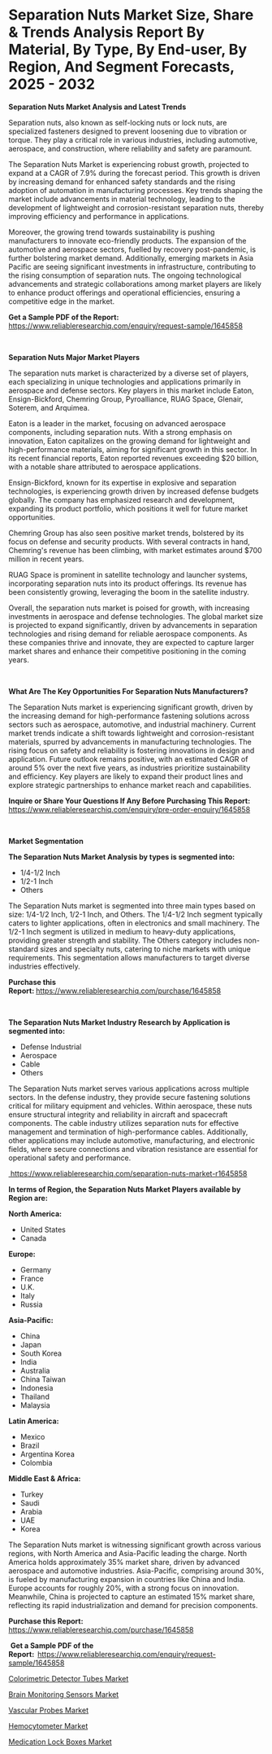 <p><h1>Separation Nuts Market Size, Share & Trends Analysis Report By Material, By Type, By End-user, By Region, And Segment Forecasts, 2025 - 2032</h1></p><p><strong>Separation Nuts Market Analysis and Latest Trends</strong></p>
<p><p>Separation nuts, also known as self-locking nuts or lock nuts, are specialized fasteners designed to prevent loosening due to vibration or torque. They play a critical role in various industries, including automotive, aerospace, and construction, where reliability and safety are paramount. </p><p>The Separation Nuts Market is experiencing robust growth, projected to expand at a CAGR of 7.9% during the forecast period. This growth is driven by increasing demand for enhanced safety standards and the rising adoption of automation in manufacturing processes. Key trends shaping the market include advancements in material technology, leading to the development of lightweight and corrosion-resistant separation nuts, thereby improving efficiency and performance in applications.</p><p>Moreover, the growing trend towards sustainability is pushing manufacturers to innovate eco-friendly products. The expansion of the automotive and aerospace sectors, fuelled by recovery post-pandemic, is further bolstering market demand. Additionally, emerging markets in Asia Pacific are seeing significant investments in infrastructure, contributing to the rising consumption of separation nuts. The ongoing technological advancements and strategic collaborations among market players are likely to enhance product offerings and operational efficiencies, ensuring a competitive edge in the market.</p></p>
<p><strong>Get a Sample PDF of the Report:&nbsp;</strong> <a href="https://www.reliableresearchiq.com/enquiry/request-sample/1645858?utm_campaign=3370&utm_medium=2&utm_source=Github&utm_content=ia&utm_term=10042025&utm_id=separation-nuts">https://www.reliableresearchiq.com/enquiry/request-sample/1645858</a></p>
<p>&nbsp;</p>
<p><strong>Separation Nuts Major Market Players</strong></p>
<p><p>The separation nuts market is characterized by a diverse set of players, each specializing in unique technologies and applications primarily in aerospace and defense sectors. Key players in this market include Eaton, Ensign-Bickford, Chemring Group, Pyroalliance, RUAG Space, Glenair, Soterem, and Arquimea.</p><p>Eaton is a leader in the market, focusing on advanced aerospace components, including separation nuts. With a strong emphasis on innovation, Eaton capitalizes on the growing demand for lightweight and high-performance materials, aiming for significant growth in this sector. In its recent financial reports, Eaton reported revenues exceeding $20 billion, with a notable share attributed to aerospace applications.</p><p>Ensign-Bickford, known for its expertise in explosive and separation technologies, is experiencing growth driven by increased defense budgets globally. The company has emphasized research and development, expanding its product portfolio, which positions it well for future market opportunities.</p><p>Chemring Group has also seen positive market trends, bolstered by its focus on defense and security products. With several contracts in hand, Chemring's revenue has been climbing, with market estimates around $700 million in recent years.</p><p>RUAG Space is prominent in satellite technology and launcher systems, incorporating separation nuts into its product offerings. Its revenue has been consistently growing, leveraging the boom in the satellite industry.</p><p>Overall, the separation nuts market is poised for growth, with increasing investments in aerospace and defense technologies. The global market size is projected to expand significantly, driven by advancements in separation technologies and rising demand for reliable aerospace components. As these companies thrive and innovate, they are expected to capture larger market shares and enhance their competitive positioning in the coming years.</p></p>
<p>&nbsp;</p>
<p><strong>What Are The Key Opportunities For Separation Nuts Manufacturers?</strong></p>
<p><p>The Separation Nuts market is experiencing significant growth, driven by the increasing demand for high-performance fastening solutions across sectors such as aerospace, automotive, and industrial machinery. Current market trends indicate a shift towards lightweight and corrosion-resistant materials, spurred by advancements in manufacturing technologies. The rising focus on safety and reliability is fostering innovations in design and application. Future outlook remains positive, with an estimated CAGR of around 5% over the next five years, as industries prioritize sustainability and efficiency. Key players are likely to expand their product lines and explore strategic partnerships to enhance market reach and capabilities.</p></p>
<p><strong>Inquire or Share Your Questions If Any Before Purchasing This Report:</strong> <a href="https://www.reliableresearchiq.com/enquiry/pre-order-enquiry/1645858?utm_campaign=3370&utm_medium=2&utm_source=Github&utm_content=ia&utm_term=10042025&utm_id=separation-nuts">https://www.reliableresearchiq.com/enquiry/pre-order-enquiry/1645858</a></p>
<p>&nbsp;</p>
<p><strong>Market Segmentation</strong></p>
<p><strong>The Separation Nuts Market Analysis by types is segmented into:</strong></p>
<p><ul><li>1/4-1/2 Inch</li><li>1/2-1 Inch</li><li>Others</li></ul></p>
<p><p>The Separation Nuts market is segmented into three main types based on size: 1/4-1/2 Inch, 1/2-1 Inch, and Others. The 1/4-1/2 Inch segment typically caters to lighter applications, often in electronics and small machinery. The 1/2-1 Inch segment is utilized in medium to heavy-duty applications, providing greater strength and stability. The Others category includes non-standard sizes and specialty nuts, catering to niche markets with unique requirements. This segmentation allows manufacturers to target diverse industries effectively.</p></p>
<p><strong>Purchase this Report:&nbsp;</strong><a href="https://www.reliableresearchiq.com/purchase/1645858?utm_campaign=3370&utm_medium=2&utm_source=Github&utm_content=ia&utm_term=10042025&utm_id=separation-nuts">https://www.reliableresearchiq.com/purchase/1645858</a></p>
<p>&nbsp;</p>
<p><strong>The Separation Nuts Market Industry Research by Application is segmented into:</strong></p>
<p><ul><li>Defense Industrial</li><li>Aerospace</li><li>Cable</li><li>Others</li></ul></p>
<p><p>The Separation Nuts market serves various applications across multiple sectors. In the defense industry, they provide secure fastening solutions critical for military equipment and vehicles. Within aerospace, these nuts ensure structural integrity and reliability in aircraft and spacecraft components. The cable industry utilizes separation nuts for effective management and termination of high-performance cables. Additionally, other applications may include automotive, manufacturing, and electronic fields, where secure connections and vibration resistance are essential for operational safety and performance.</p></p>
<p><a href="https://www.reliableresearchiq.com/separation-nuts-market-r1645858?utm_campaign=3370&utm_medium=2&utm_source=Github&utm_content=ia&utm_term=10042025&utm_id=separation-nuts">&nbsp;https://www.reliableresearchiq.com/separation-nuts-market-r1645858</a></p>
<p><strong>In terms of Region, the Separation Nuts Market Players available by Region are:</strong></p>
<p>
    <p> <strong> North America: </strong>
        <ul>
            <li>United States</li>
            <li>Canada</li>
        </ul>
        </p> 
    <p> <strong> Europe: </strong>
        <ul>
            <li>Germany</li>
            <li>France</li>
            <li>U.K.</li>
            <li>Italy</li>
            <li>Russia</li>
        </ul>
        </p> 
    <p> <strong> Asia-Pacific: </strong>
        <ul>
            <li>China</li>
            <li>Japan</li>
            <li>South Korea</li>
            <li>India</li>
            <li>Australia</li>
            <li>China Taiwan</li>
            <li>Indonesia</li>
            <li>Thailand</li>
            <li>Malaysia</li>
        </ul>
        </p> 
    <p> <strong> Latin America: </strong>
        <ul>
            <li>Mexico</li>
            <li>Brazil</li>
            <li>Argentina Korea</li>
            <li>Colombia</li>
        </ul>
        </p> 
    <p> <strong> Middle East & Africa: </strong>
        <ul>
            <li>Turkey</li>
            <li>Saudi</li>
            <li>Arabia</li>
            <li>UAE</li>
            <li>Korea</li>
        </ul>
    </p>
    </p>
<p><p>The Separation Nuts market is witnessing significant growth across various regions, with North America and Asia-Pacific leading the charge. North America holds approximately 35% market share, driven by advanced aerospace and automotive industries. Asia-Pacific, comprising around 30%, is fueled by manufacturing expansion in countries like China and India. Europe accounts for roughly 20%, with a strong focus on innovation. Meanwhile, China is projected to capture an estimated 15% market share, reflecting its rapid industrialization and demand for precision components.</p></p>
<p><strong>Purchase this Report: </strong><a href="https://www.reliableresearchiq.com/purchase/1645858?utm_campaign=3370&utm_medium=2&utm_source=Github&utm_content=ia&utm_term=10042025&utm_id=separation-nuts">https://www.reliableresearchiq.com/purchase/1645858</a></p>
<p>&nbsp;<strong>Get a Sample PDF of the Report:&nbsp;&nbsp;</strong><a href="https://www.reliableresearchiq.com/enquiry/request-sample/1645858?utm_campaign=3370&utm_medium=2&utm_source=Github&utm_content=ia&utm_term=10042025&utm_id=separation-nuts">https://www.reliableresearchiq.com/enquiry/request-sample/1645858</a></p>
<p><strong></strong></p>
<p><p><a href="https://www.linkedin.com/pulse/colorimetric-detector-tubes-market-analysis-report-r0rpc?utm_campaign=3370&utm_medium=2&utm_source=Github&utm_content=ia&utm_term=10042025&utm_id=separation-nuts">Colorimetric Detector Tubes Market</a></p><p><a href="https://www.linkedin.com/pulse/research-report-value-market-segmentation-share-analysis-brain-qlznc?utm_campaign=3370&utm_medium=2&utm_source=Github&utm_content=ia&utm_term=10042025&utm_id=separation-nuts">Brain Monitoring Sensors Market</a></p><p><a href="https://www.linkedin.com/pulse/analyzing-global-vascular-probes-market-growth-prospects-psukc?utm_campaign=3370&utm_medium=2&utm_source=Github&utm_content=ia&utm_term=10042025&utm_id=separation-nuts">Vascular Probes Market</a></p><p><a href="https://www.linkedin.com/pulse/future-outlook-hemocytometer-market-size-estimated-grow-cagr-duqdc?utm_campaign=3370&utm_medium=2&utm_source=Github&utm_content=ia&utm_term=10042025&utm_id=separation-nuts">Hemocytometer Market</a></p><p><a href="https://www.linkedin.com/pulse/medication-lock-boxes-market-analysis-2025-2032-projected-vnkuc?utm_campaign=3370&utm_medium=2&utm_source=Github&utm_content=ia&utm_term=10042025&utm_id=separation-nuts">Medication Lock Boxes Market</a></p></p>